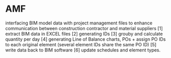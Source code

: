 # AMF
interfacing BIM model data with project management files to enhance communication between construction contractor and material suppliers
[1] extract BIM data in EXCEL files
[2] generating IDs
[3] grouby and calculate quantity per day
[4] generating Line of Balance charts, POs + assign PO IDs to each original element (several element IDs share the same PO ID)
[5] write data back to BIM software
[6] update schedules and element types.
